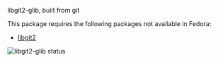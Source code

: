 libgit2-glib, built from git

This package requires the following packages not available in Fedora:

* [libgit2](../libgit2)

![libgit2-glib status](https://copr.fedorainfracloud.org/coprs/dshea/bdcs-haskell-deps/package/libgit2-glib/status_image/last_build.png)
